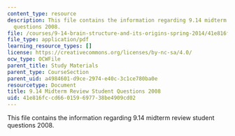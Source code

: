 ```yaml
---
content_type: resource
description: This file contains the information regarding 9.14 midterm review student
  questions 2008.
file: /courses/9-14-brain-structure-and-its-origins-spring-2014/41e816fccd660159697738be4909cd02_MIT9_14S14_MidtrmReQue2008.pdf
file_type: application/pdf
learning_resource_types: []
license: https://creativecommons.org/licenses/by-nc-sa/4.0/
ocw_type: OCWFile
parent_title: Study Materials
parent_type: CourseSection
parent_uid: a4984601-d9ce-2974-e40c-3c1ce780ba0e
resourcetype: Document
title: 9.14 Midterm Review Student Questions 2008
uid: 41e816fc-cd66-0159-6977-38be4909cd02
---
```

This file contains the information regarding 9.14 midterm review student questions 2008.